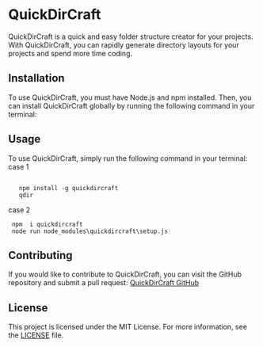 
# QuickDirCraft

QuickDirCraft is a quick and easy folder structure creator for your projects. With QuickDirCraft, you can rapidly generate directory layouts for your projects and spend more time coding.

## Installation

To use QuickDirCraft, you must have Node.js and npm installed. Then, you can install QuickDirCraft globally by running the following command in your terminal:


## Usage

To use QuickDirCraft, simply run the following command in your terminal:
case 1
```

   npm install -g quickdircraft
   qdir
```
case 2
```
 npm  i quickdircraft
 node run node_modules\quickdircraft\setup.js
```



## Contributing

If you would like to contribute to QuickDirCraft, you can visit the GitHub repository and submit a pull request: [QuickDirCraft GitHub](https://github.com/elnurbaxsiyev/quickdircraft)

## License

This project is licensed under the MIT License. For more information, see the [LICENSE](LICENSE) file.


  
